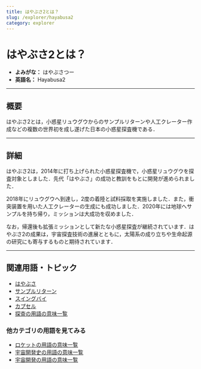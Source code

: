 ```yaml
---
title: はやぶさ2とは？
slug: /explorer/hayabusa2
category: explorer
---
```


# はやぶさ2とは？

- **よみがな：** はやぶさつー  
- **英語名：** Hayabusa2  

---

## 概要

はやぶさ2とは，小惑星リュウグウからのサンプルリターンや人工クレーター作成などの複数の世界初を成し遂げた日本の小惑星探査機である．

---

## 詳細

はやぶさ2は，2014年に打ち上げられた小惑星探査機で，小惑星リュウグウを探査対象としました．先代「はやぶさ」の成功と教訓をもとに開発が進められました．

2018年にリュウグウへ到達し，2度の着陸と試料採取を実施しました．また，衝突装置を用いた人工クレーターの生成にも成功しました．2020年には地球へサンプルを持ち帰り，ミッションは大成功を収めました．

なお，帰還後も拡張ミッションとして新たな小惑星探査が継続されています．はやぶさ2の成果は，宇宙探査技術の進展とともに，太陽系の成り立ちや生命起源の研究にも寄与するものと期待されています．

---

## 関連用語・トピック

- [はやぶさ](/docs/explorer/hayabusa)
- [サンプルリターン](/docs/explorer/sample-return)
- [スイングバイ](/docs/explorer/swingby)
- [カプセル](/docs/explorer/capsule)
- [探査の用語の意味一覧](/docs/category/explorer)

### 他カテゴリの用語を見てみる
- [ロケットの用語の意味一覧](/docs/category/rocket)
- [宇宙開発史の用語の意味一覧](/docs/category/history)
- [宇宙開発の用語の意味一覧](/docs/category/glossary)
